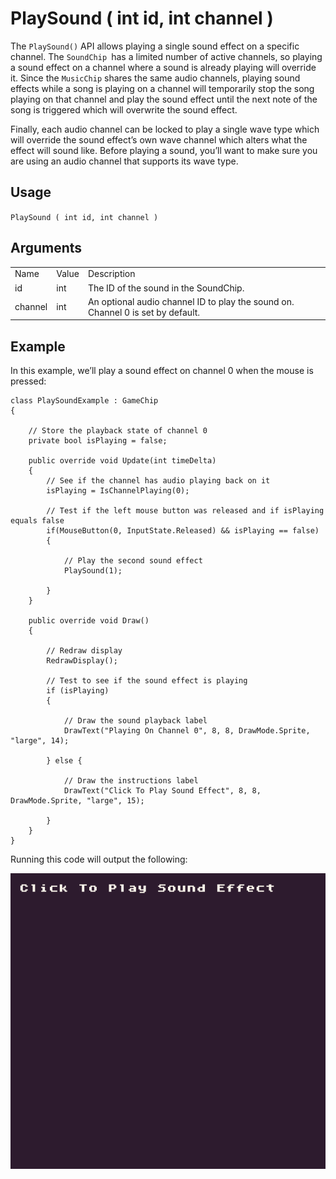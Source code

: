 # PlaySound ( int id, int channel )

The `PlaySound()` API allows playing a single sound effect on a specific channel. The `SoundChip `has a limited number of active channels, so playing a sound effect on a channel where a sound is already playing will override it. Since the `MusicChip` shares the same audio channels, playing sound effects while a song is playing on a channel will temporarily stop the song playing on that channel and play the sound effect until the next note of the song is triggered which will overwrite the sound effect. 

Finally, each audio channel can be locked to play a single wave type which will override the sound effect’s own wave channel which alters what the effect will sound like. Before playing a sound, you’ll want to make sure you are using an audio channel that supports its wave type. 

## Usage

`PlaySound ( int id, int channel )`

## Arguments

<table>
  <tr>
    <td>Name</td>
    <td>Value</td>
    <td>Description</td>
  </tr>
  <tr>
    <td>id</td>
    <td>int</td>
    <td>The ID of the sound in the SoundChip.</td>
  </tr>
  <tr>
    <td>channel</td>
    <td>int</td>
    <td>An optional audio channel ID to play the sound on. Channel 0 is set by default.</td>
  </tr>
</table>


## Example

In this example, we’ll play a sound effect on channel 0 when the mouse is pressed:

    class PlaySoundExample : GameChip
    {
        
        // Store the playback state of channel 0
        private bool isPlaying = false;

        public override void Update(int timeDelta)
        { 
            // See if the channel has audio playing back on it
            isPlaying = IsChannelPlaying(0);

            // Test if the left mouse button was released and if isPlaying equals false
            if(MouseButton(0, InputState.Released) && isPlaying == false) 
            {

                // Play the second sound effect
                PlaySound(1);

            }
        }

        public override void Draw()
        { 

            // Redraw display
            RedrawDisplay();

            // Test to see if the sound effect is playing
            if (isPlaying)
            {

                // Draw the sound playback label
                DrawText("Playing On Channel 0", 8, 8, DrawMode.Sprite, "large", 14);

            } else { 

                // Draw the instructions label
                DrawText("Click To Play Sound Effect", 8, 8, DrawMode.Sprite, "large", 15);

            }
        }
    }

Running this code will output the following:

<p style="text-align:center"><img src="images/PlaySoundOutput_image_0.png" /></p>


